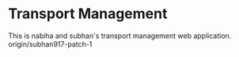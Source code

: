 # Transport Management
This is nabiha and subhan's transport management web application. 
origin/subhan917-patch-1
